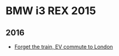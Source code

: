 BMW i3 REX 2015
===============

 2016
 ----
 * [Forget the train, EV commute to London](blog/2016/11/forget-the-train-ev-commute-to-london.md)
